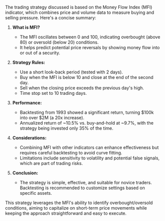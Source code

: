 The trading strategy discussed is based on the Money Flow Index (MFI) indicator, which combines price and volume data to measure buying and selling pressure. Here's a concise summary:

1. **What is MFI?**
   - The MFI oscillates between 0 and 100, indicating overbought (above 80) or oversold (below 20) conditions.
   - It helps predict potential price reversals by showing money flow into or out of a security.

2. **Strategy Rules:**
   - Use a short look-back period (tested with 2 days).
   - Buy when the MFI is below 10 and close at the end of the second day.
   - Sell when the closing price exceeds the previous day's high.
   - Time stop set to 10 trading days.

3. **Performance:**
   - Backtesting from 1993 showed a significant return, turning $100k into over $2M (a 20x increase).
   - Annualized return of ~10.5% vs. buy-and-hold at ~9.7%, with the strategy being invested only 35% of the time.

4. **Considerations:**
   - Combining MFI with other indicators can enhance effectiveness but requires careful backtesting to avoid curve fitting.
   - Limitations include sensitivity to volatility and potential false signals, which are part of trading risks.

5. **Conclusion:**
   - The strategy is simple, effective, and suitable for novice traders. Backtesting is recommended to customize settings based on specific assets.

This strategy leverages the MFI's ability to identify overbought/oversold conditions, aiming to capitalize on short-term price movements while keeping the approach straightforward and easy to execute.
